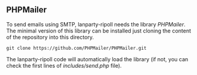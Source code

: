  
PHPMailer
----------

To send emails using SMTP, lanparty-ripoll needs the library *PHPMailer*. The minimal version of this library can be installed just cloning the content of the repository into this directory.

```
git clone https://github.com/PHPMailer/PHPMailer.git
```

The lanparty-ripoll code will automatically load the library (if not, you can check the first lines of *includes/send.php* file).
